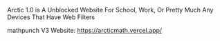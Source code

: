 Arctic 1.0 is A Unblocked Website For School, Work, Or Pretty Much Any Devices That Have Web Filters

mathpunch V3 Website: https://arcticmath.vercel.app/
